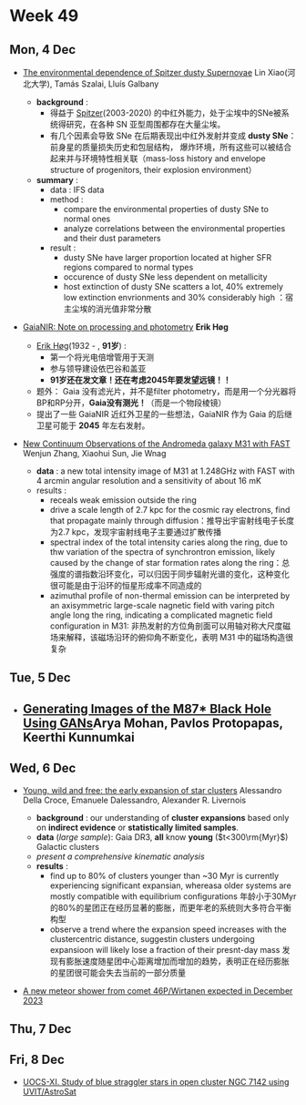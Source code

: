 # Week 49
## Mon,  4 Dec
- [The environmental dependence of Spitzer dusty Supernovae](https://arxiv.org/abs/2312.00562) Lin Xiao(河北大学), Tamás Szalai, Lluís Galbany
	- **background** : 
		- 得益于 [Spitzer](https://en.wikipedia.org/wiki/Spitzer_Space_Telescope)(2003-2020) 的中红外能力，处于尘埃中的SNe被系统得研究，在各种 SN 亚型周围都存在大量尘埃。
		- 有几个因素会导致 SNe 在后期表现出中红外发射并变成 **dusty SNe**：前身星的质量损失历史和包层结构， 爆炸环境，所有这些可以被结合起来并与环境特性相关联（mass-loss history and envelope structure of progenitors, their explosion environment）
	- **summary** : 
		- data : IFS data
		- method :
			- compare the environmental properties of dusty SNe to normal ones
			- analyze correlations between the environmental properties and their dust parameters
		- result : 
			- dusty SNe have larger proportion located at higher SFR regions compared to normal types
			- occurence of dusty SNe less dependent on metallicity
			- host extinction of dusty SNe scatters a lot, 40% extremely low extinction envrionments and 30% considerably high ：宿主尘埃的消光值非常分散

- [GaiaNIR: Note on processing and photometry](https://arxiv.org/abs/2312.00488) **Erik Høg**
	- [Erik Høg](https://eo.wikipedia.org/wiki/Erik_H%C3%B8g)(1932 - , **91岁**) : 
		- 第一个将光电倍增管用于天测
		- 参与领导建设依巴谷和盖亚
		- **91岁还在发文章！还在考虑2045年要发望远镜！！**
	- 题外： Gaia 没有滤光片，并不是filter photometry，而是用一个分光器将BP和RP分开，**Gaia没有测光！**（而是一个物段棱镜）
	- 提出了一些 GaiaNIR 近红外卫星的一些想法，GaiaNIR 作为 Gaia 的后继卫星可能于 **2045** 年左右发射。

- [New Continuum Observations of the Andromeda galaxy M31 with FAST](https://arxiv.org/abs/2312.00441) Wenjun Zhang, Xiaohui Sun, Jie Wnag
	- **data** :  a new total intensity image of M31 at 1.248GHz with FAST with 4 arcmin angular resolution and a sensitivity of about 16 mK
	- results : 
		- receals weak emission outside the ring
		- drive a scale length of 2.7 kpc for the cosmic ray electrons, find that propagate mainly through diffusion：推导出宇宙射线电子长度为2.7 kpc，发现宇宙射线电子主要通过扩散传播
		- spectral index of the total intensity caries along the ring, due to thw variation of the spectra of synchrontron emission, likely caused by the change of star formation rates along the ring：总强度的谱指数沿环变化，可以归因于同步辐射光谱的变化，这种变化很可能是由于沿环的恒星形成率不同造成的
		- azimuthal profile of non-thermal emission can be interpreted by an axisymmetric large-scale nagnetic field with varing pitch angle long the ring, indicating a complicated magnetic field  configuration in M31: 非热发射的方位角剖面可以用轴对称大尺度磁场来解释，该磁场沿环的俯仰角不断变化，表明 M31 中的磁场构造很复杂

## Tue, 5 Dec
- [Generating Images of the M87* Black Hole Using GANs](https://arxiv.org/abs/2312.01005)Arya Mohan, Pavlos Protopapas, Keerthi Kunnumkai
	- 

## Wed, 6 Dec
- [Young, wild and free: the early expansion of star clusters](https://arxiv.org/abs/2312.02263) Alessandro Della Croce, Emanuele Dalessandro, Alexander R. Livernois
	- **background** : our understanding of **cluster expansions** based only on **indirect evidence** or **statistically limited samples**.
	- **data** (*large sample*): Gaia DR3, **all** know **young** ($t<300\rm{Myr}$) Galactic clusters 
	- *present a comprehensive kinematic analysis*
	- **results** : 
		- find up to 80% of clusters younger than ~30 Myr is currently experiencing significant expansian, whereasa older systems are mostly compatible with equilibrium configurations 年龄小于30Myr的80%的星团正在经历显著的膨胀，而更年老的系统则大多符合平衡构型
		- observe a trend where the expansion speed increases with the clustercentric distance, suggestin clusters undergoing expansioon will likely lose a fraction of their presnt-day mass 发现有膨胀速度随星团中心距离增加而增加的趋势，表明正在经历膨胀的星团很可能会失去当前的一部分质量

- [A new meteor shower from comet 46P/Wirtanen expected in December 2023](https://arxiv.org/abs/2312.02636)


## Thu, 7 Dec


## Fri, 8 Dec
- [UOCS-XI. Study of blue straggler stars in open cluster NGC 7142 using UVIT/AstroSat](https://arxiv.org/abs/2312.04057)
